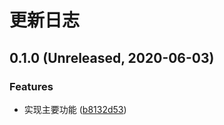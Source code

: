 # 更新日志

## 0.1.0 (Unreleased, 2020-06-03)

### Features

- 实现主要功能 ([b8132d53](https://github.com/ymind/rsql-querydsl/commit/b8132d53c66694f519bc5104d3843f934a008200))

